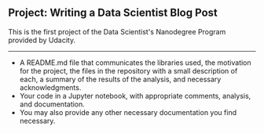 ## Project: Writing a Data Scientist Blog Post
This is the first project of the Data Scientist's Nanodegree Program provided by Udacity.



------------------- 
* A README.md file that communicates the libraries used, the motivation for the project, the files in the repository with a small description of each, a summary of the results of the analysis, and necessary acknowledgments.
* Your code in a Jupyter notebook, with appropriate comments, analysis, and documentation.
* You may also provide any other necessary documentation you find necessary.
